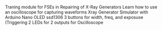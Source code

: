 Traning module for FSEs in Repairing of X-Ray Generators
Learn how to use an oscilloscope for capturing waveforms
Xray Generator Simulator with Arduino Nano
OLED ssd1306
3 buttons for width, freq, and exposuse (Triggering
2 LEDs for 2 outputs for Oscilloscope
